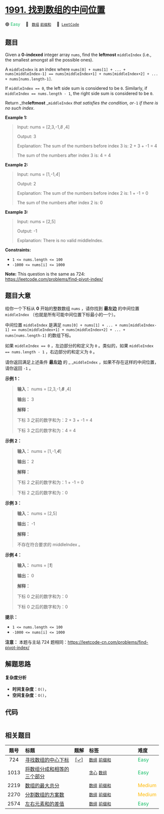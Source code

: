 # [1991. 找到数组的中间位置](https://leetcode.com/problems/find-the-middle-index-in-array)

🟢 <font color=#15bd66>Easy</font>&emsp; 🔖&ensp; [`数组`](/outline/tag/array.md) [`前缀和`](/outline/tag/prefix-sum.md)&emsp; 🔗&ensp;[`LeetCode`](https://leetcode.com/problems/find-the-middle-index-in-array)

## 题目

Given a **0-indexed** integer array `nums`, find the **leftmost**
`middleIndex` (i.e., the smallest amongst all the possible ones).

A `middleIndex` is an index where `nums[0] + nums[1] + ... +
nums[middleIndex-1] == nums[middleIndex+1] + nums[middleIndex+2] + ... +
nums[nums.length-1]`.

If `middleIndex == 0`, the left side sum is considered to be `0`. Similarly,
if `middleIndex == nums.length - 1`, the right side sum is considered to be
`0`.

Return _the**leftmost** _`middleIndex` _that satisfies the condition, or_`-1`
_if there is no such index_.



**Example 1:**

> Input: nums = [2,3,-1,_8_ ,4]
> 
> Output: 3
> 
> Explanation: The sum of the numbers before index 3 is: 2 + 3 + -1 = 4
> 
> The sum of the numbers after index 3 is: 4 = 4

**Example 2:**

> Input: nums = [1,-1,_4_]
> 
> Output: 2
> 
> Explanation: The sum of the numbers before index 2 is: 1 + -1 = 0
> 
> The sum of the numbers after index 2 is: 0

**Example 3:**

> Input: nums = [2,5]
> 
> Output: -1
> 
> Explanation: There is no valid middleIndex.

**Constraints:**

  * `1 <= nums.length <= 100`
  * `-1000 <= nums[i] <= 1000`



**Note:** This question is the same as 724:
<https://leetcode.com/problems/find-pivot-index/>


## 题目大意

给你一个下标从 **0**  开始的整数数组 `nums` ，请你找到 **最左边**  的中间位置 `middleIndex`
（也就是所有可能中间位置下标最小的一个）。

中间位置 `middleIndex` 是满足 `nums[0] + nums[1] + ... + nums[middleIndex-1] ==
nums[middleIndex+1] + nums[middleIndex+2] + ... + nums[nums.length-1]` 的数组下标。

如果 `middleIndex == 0` ，左边部分的和定义为 `0` 。类似的，如果 `middleIndex == nums.length - 1`
，右边部分的和定义为 `0` 。

请你返回满足上述条件 **最左边**  的 _ _`middleIndex` ，如果不存在这样的中间位置，请你返回 `-1` 。



**示例 1：**

> 
> 
> 
> 
> 
> **输入：** nums = [2,3,-1,_**8**_ ,4]
> 
> **输出：** 3
> 
> **解释：**
> 
> 下标 3 之前的数字和为：2 + 3 + -1 = 4
> 
> 下标 3 之后的数字和为：4 = 4
> 
> 

**示例 2：**

> 
> 
> 
> 
> 
> **输入：** nums = [1,-1,_**4**_]
> 
> **输出：** 2
> 
> **解释：**
> 
> 下标 2 之前的数字和为：1 + -1 = 0
> 
> 下标 2 之后的数字和为：0
> 
> 

**示例 3：**

> 
> 
> 
> 
> 
> **输入：** nums = [2,5]
> 
> **输出：** -1
> 
> **解释：**
> 
> 不存在符合要求的 middleIndex 。
> 
> 

**示例 4：**

> 
> 
> 
> 
> 
> **输入：** nums = [_**1**_]
> 
> **输出：** 0
> 
> **解释：**
> 
> 下标 0 之前的数字和为：0
> 
> 下标 0 之后的数字和为：0
> 
> 



**提示：**

  * `1 <= nums.length <= 100`
  * `-1000 <= nums[i] <= 1000`



**注意：** 本题与主站 724 题相同：<https://leetcode-cn.com/problems/find-pivot-index/>


## 解题思路

#### 复杂度分析

- **时间复杂度**：`O()`，
- **空间复杂度**：`O()`，

## 代码

```javascript

```

## 相关题目

<!-- prettier-ignore -->
| 题号 | 标题 | 题解 | 标签 | 难度 |
| :------: | :------ | :------: | :------ | :------ |
| 724 | [寻找数组的中心下标](https://leetcode.com/problems/find-pivot-index) | [[✓]](/problem/0724) |  [`数组`](/outline/tag/array.md) [`前缀和`](/outline/tag/prefix-sum.md) | <font color=#15bd66>Easy</font> |
| 1013 | [将数组分成和相等的三个部分](https://leetcode.com/problems/partition-array-into-three-parts-with-equal-sum) |  |  [`贪心`](/outline/tag/greedy.md) [`数组`](/outline/tag/array.md) | <font color=#15bd66>Easy</font> |
| 2219 | [数组的最大总分](https://leetcode.com/problems/maximum-sum-score-of-array) |  |  [`数组`](/outline/tag/array.md) [`前缀和`](/outline/tag/prefix-sum.md) | <font color=#ffb800>Medium</font> |
| 2270 | [分割数组的方案数](https://leetcode.com/problems/number-of-ways-to-split-array) |  |  [`数组`](/outline/tag/array.md) [`前缀和`](/outline/tag/prefix-sum.md) | <font color=#ffb800>Medium</font> |
| 2574 | [左右元素和的差值](https://leetcode.com/problems/left-and-right-sum-differences) |  |  [`数组`](/outline/tag/array.md) [`前缀和`](/outline/tag/prefix-sum.md) | <font color=#15bd66>Easy</font> |

<style>
.blue {
    background-color: #096dd9;
    padding: 0.25rem 0.5rem;
    margin: 0;
    font-size: 0.85em;
    border-radius: 3px;
    color: white;
    font-weight: 500;
}
table th:first-of-type { width: 10%; }
table th:nth-of-type(2) { width: 35%; }
table th:nth-of-type(3) { width: 10%; }
table th:nth-of-type(4) { width: 35%; }
table th:nth-of-type(5) { width: 10%; }
</style>
